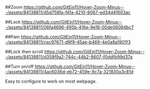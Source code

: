 ##Zoom
https://github.com/GitEin11/Hover-Zoom-Minus---/assets/84138811/d5d758fa-f4fa-4210-8067-ed34d4f603ac


##Lock
https://github.com/GitEin11/Hover-Zoom-Minus---/assets/84138811/06fa4696-495b-416e-9e16-00de06084bc7


##Pam
https://github.com/GitEin11/Hover-Zoom-Minus---/assets/84138811/cec97671-d9f9-45ae-b469-4e0a8a1901f3


##Lock then scroll
https://github.com/GitEin11/Hover-Zoom-Minus---/assets/84138811/d358f9a2-744c-44b2-8607-f0ddfb99d37a


##Turn on/off
https://github.com/GitEin11/Hover-Zoom-Minus---/assets/84138811/4ac6036d-eb72-459e-9c7a-321830a3c81d


Easy to configure to work on most webpage.
